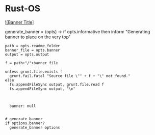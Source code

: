 # Rust-OS
<!-- Banner Image -->
[![Banner Title]][banner_flickr]

[banner.jpg]: docs/images/banner.jpg
[banner_flickr]: #

 generate_banner = (opts) ->
    if opts.informative then inform "Generating banner to place on the very top"
  
    path = opts.readme_folder
    banner_file = opts.banner
    output = opts.output

    f = path+"/"+banner_file
  
    unless grunt.file.exists f
      grunt.fail.fatal "Source file \"" + f + "\" not found."
    else
      fs.appendFileSync output, grunt.file.read f
      fs.appendFileSync output, "\n"
      
      
      
      banner: null
      
     
    # generate banner
    if options.banner?
      generate_banner options

